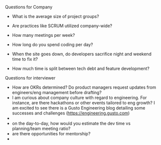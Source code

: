 Questions for Company







- What is the average size of project groups?
- Are practices like SCRUM utilized company-wide?
- How many meetings per week?
- How long do you spend coding per day?
- When the site goes down, do developers sacrifice night and weekend time to fix it?


- How much time is split between tech debt and feature development?

Questions for interviewer

- How are OKRs determined? Do product managers request updates from engineers/eng management before drafting?
- I am curious about company culture with regard to engineering. For instance, are there hackathons or other events tailored to eng growth? I am excited to see there is a Gusto Engineering blog detailing some successes and challenges (https://engineering.gusto.com)
-
- on the day-to-day, how would you estimate the dev time vs planning/team meeting ratio?
- are there opportunities for mentorship?
-
